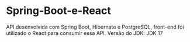 # Spring-Boot-e-React
API desenvolvida com Spring Boot, Hibernate e PostgreSQL,  front-end foi utilizado o React para consumir essa API.
Versão do JDK: JDK 17
